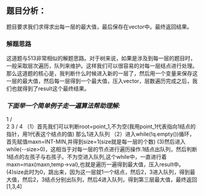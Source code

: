 ## 题目分析：

题目要求我们求得求出每一层的最大值，最后保存在vector中。最终返回结果。

### 解题思路
这道题与513非常相似的解题思路。对于树来说，如果是涉及到每一层的题目时，一般采取层次遍历，队列来维护。这样我们可以很容易的对每一层结点进行处理。那么这道题的核心是，我判断什么时候进入新的一层了，然后用一个变量来保存这一层的最大值，然后每一层得到一个最大值，压入vector，层数遍历完成之后，我们也就得到了result这个最终结果。


### *下面举一个简单例子走一遍算法帮助理解:*
1
/\
2  3
/
4
（1）首先我们可以判断root=point_1,不为空(我用point_1代表指向1结点的指针，用1代表这个结点的值)
那么1进入队列
（2）进入while(!q.empty())循环，首先赋值maxn=INT-MIN,并得到size=1(size就是每一层的个数)
 (3)然后进入while(--size>0)，这相当于对每一层的节点进行遍历操作.1结点出队列，然后判断1结点的左孩子与右孩子。不为空进入队列,这个while中，一直进行着maxn=max(maxn,temp->val),也就是遍历一遍得到最大值，压入result中。
 (4)size此时为0，跳出来，因为这一层就1一个结点，然后2，3进入队列，得到最大值，然后2，3结点分别出队列，然后4进入队列，得到第三层最大值，最终返回[1,3,4]